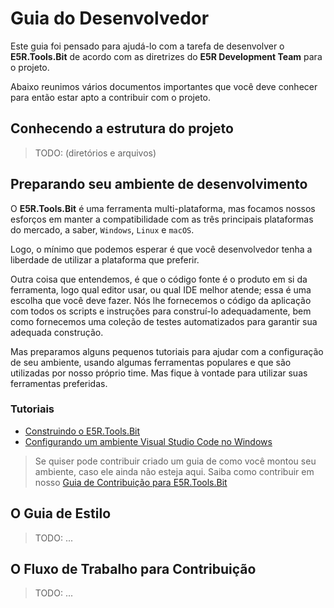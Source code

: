 Guia do Desenvolvedor
=====================

Este guia foi pensado para ajudá-lo com a tarefa de desenvolver o __E5R.Tools.Bit__ de
acordo com as diretrizes do __E5R Development Team__ para o projeto.

Abaixo reunimos vários documentos importantes que você deve conhecer para então estar
apto a contribuir com o projeto.

## Conhecendo a estrutura do projeto

> TODO: (diretórios e arquivos)

## Preparando seu ambiente de desenvolvimento

O __E5R.Tools.Bit__ é uma ferramenta multi-plataforma, mas focamos nossos esforços em
manter a compatibilidade com as três principais plataformas do mercado, a saber,
`Windows`, `Linux` e `macOS`.

Logo, o mínimo que podemos esperar é que você desenvolvedor tenha a liberdade de utilizar
a plataforma que preferir.

Outra coisa que entendemos, é que o código fonte é o produto em si da ferramenta, logo
qual editor usar, ou qual IDE melhor atende; essa é uma escolha que você deve fazer.
Nós lhe fornecemos o código da aplicação com todos os scripts e instruções para
construí-lo adequadamente, bem como fornecemos uma coleção de testes automatizados para
garantir sua adequada construção.

Mas preparamos alguns pequenos tutoriais para ajudar com a configuração de seu
ambiente, usando algumas ferramentas populares e que são utilizadas por nosso próprio
time. Mas fique à vontade para utilizar suas ferramentas preferidas.

### Tutoriais

* [Construindo o E5R.Tools.Bit][building]
* [Configurando um ambiente Visual Studio Code no Windows][configuring-vscode-environment]

> Se quiser pode contribuir criado um guia de como você montou seu ambiente, caso ele
> ainda não esteja aqui. Saiba como contribuir em nosso [Guia de Contribuição para E5R.Tools.Bit][contributing]

## O Guia de Estilo

> TODO: ...

## O Fluxo de Trabalho para Contribuição

> TODO: ...

<!-- Links -->
[contributing]: contributing.md
[configuring-vscode-environment]: tutorials/configuring-vscode-environment.md
[building]: tutorials/building.md
